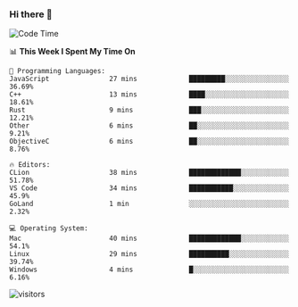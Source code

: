 ### Hi there 👋

<!--
**CrazyCollin/crazycollin** is a ✨ _special_ ✨ repository because its `README.md` (this file) appears on your GitHub profile.

Here are some ideas to get you started:

- 🔭 I’m currently working on ...
- 🌱 I’m currently learning ...
- 👯 I’m looking to collaborate on ...
- 🤔 I’m looking for help with ...
- 💬 Ask me about ...
- 📫 How to reach me: ...
- 😄 Pronouns: ...
- ⚡ Fun fact: ...
-->

<!--START_SECTION:waka-->
![Code Time](http://img.shields.io/badge/Code%20Time-141%20hrs%2040%20mins-blue)

📊 **This Week I Spent My Time On** 

```text
💬 Programming Languages: 
JavaScript               27 mins             █████████░░░░░░░░░░░░░░░░   36.69% 
C++                      13 mins             ████░░░░░░░░░░░░░░░░░░░░░   18.61% 
Rust                     9 mins              ███░░░░░░░░░░░░░░░░░░░░░░   12.21% 
Other                    6 mins              ██░░░░░░░░░░░░░░░░░░░░░░░   9.21% 
ObjectiveC               6 mins              ██░░░░░░░░░░░░░░░░░░░░░░░   8.76%

🔥 Editors: 
CLion                    38 mins             █████████████░░░░░░░░░░░░   51.78% 
VS Code                  34 mins             ███████████░░░░░░░░░░░░░░   45.9% 
GoLand                   1 min               ░░░░░░░░░░░░░░░░░░░░░░░░░   2.32%

💻 Operating System: 
Mac                      40 mins             █████████████░░░░░░░░░░░░   54.1% 
Linux                    29 mins             ██████████░░░░░░░░░░░░░░░   39.74% 
Windows                  4 mins              █░░░░░░░░░░░░░░░░░░░░░░░░   6.16%

```


<!--END_SECTION:waka-->


![visitors](https://visitor-badge.glitch.me/badge?page_id=crazycollin.crazycollin&left_color=green&right_color=red)
